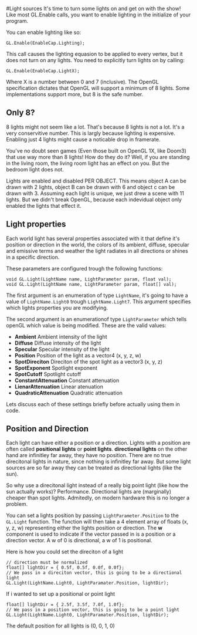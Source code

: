 #Light sources
It's time to turn some lights on and get on with the show! Like most GL.Enable calls, you want to enable lighting in the initialize of your program.

You can enable lighting like so:

```
GL.Enable(EnableCap.Lighting);
```

This call causes the lighting equasion to be applied to every vertex, but it does not turn on any lights. You need to explicitly turn lights on by calling:

```
GL.Enable(EnableCap.LightX);
```

Where X is a number between 0 and 7 (inclusive). The OpenGL specification dictates that OpenGL will support a minimum of 8 lights. Some implementations support more, but 8 is the safe number.

## Only 8?
8 lights might not seem like a lot. That's because 8 lights is not a lot. It's a very conservitive number. This is largly because lighting is expensive. Enabling just 4 lights might cause a noticable drop in framerate.

You've no doubt seen games (Even those built on OpenGL 1X, like Doom3) that use way more than 8 lights! How do they do it? Well, if you are standing in the living room, the living room light has an effect on you. But the bedroom light does not.

Lights are enabled and disabled PER OBJECT. This means object A can be drawn with 2 lights, object B can be drawn with 6 and object c can be drawn with 3. Assuming each light is unique, we just drew a scene with 11 lights. But we didn't break OpenGL, because each indevidual object only enabled the lights that effect it.

## Light properties
Each world light has several properties associated with it that define it's position or direction in the world, the colors of its ambient, diffuse, specular and emissive terms and weather the light radiates in all directions or shines in a specific direction. 

These parameters are configured trough the following functions:

```
void GL.Light(LightName name, LightParameter param, float val);
void GL.Light(LightName name, LightParameter param, float[] val);
```

The first argument is an enumeration of type ```LightName```, it's going to have a value of ```LightName.Light0``` trough ```LightName.Light7```. This argument specifies which lights properties you are modifying.

The second argument is an enumerationof type ```LightParameter``` which tells openGL which value is being modified. These are the valid values:

* __Ambient__ Ambient intensity of the light
* __Diffuse__ Diffuse intensity of the light
* __Specular__ Specular intensity of the light
* __Position__ Position of the light as a vector4 (x, y, z, w)
* __SpotDireciton__ Direciton of the spot light as a vector3 (x, y, z)
* __SpotExponent__ Spotlight exponent
* __SpotCutoff__ Spotlight cutoff
* __ConstantAttenuation__ Constant attenuation
* __LienarAttenuation__ Linear atenuation
* __QuadraticAttenuation__ Quadratic attenuation

Lets discuss each of these settings briefly before actually using them in code.

## Position and Direction
Each light can have either a position or a direction. Lights with a position are often called __positional lights__ or __point lights__. __directional lights__ on the other hand are infinitley far away, they have no position. There are no true direcitonal lights in nature, since nothing is infinitley far away. But some light sources are so far away they can be treated as directional lights (like the sun).

So why use a direcitonal light instead of a really big point light (like how the sun actually works)? Performance. Directional lights are (marginally) cheaper than spot lights. Admitedly, on modern hardware this is no longer a problem.

You can set a lights position by passing ```LightParameter.Position``` to the ```GL.Light``` function. The function will then take a 4 element array of floats (x, y, z, w) representing either the lights position or direction. The __w__ component is used to indicate if the vector passed in is a position or a direction vector. A w of 0 is directional, a w of 1 is positional.

Here is how you could set the direciton of a light

```
// direction must be normalized
float[] lightDir = { 0.5f, 0.5f, 0.0f, 0.0f};
// We pass in a direciton vector, this is going to be a directional light
GL.Light(LightName.Light0, LightParamater.Position, lightDir);
```

If i wanted to set up a positional or point light

```
float[] lightDir = { 2.5f, 3.5f, 7.0f, 1.0f};
// We pass in a position vector, this is going to be a point light
GL.Light(LightName.Light0, LightParamater.Position, lightDir);
```

The default position for all lights is (0, 0, 1, 0)